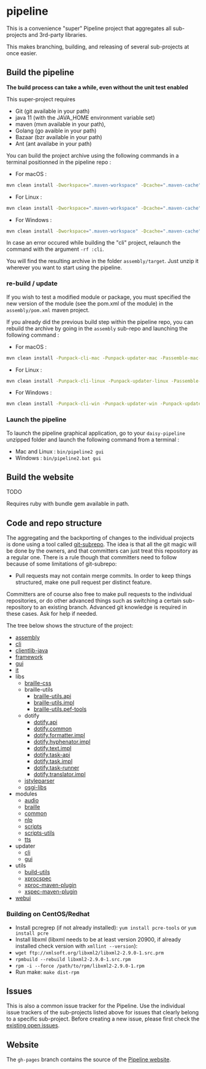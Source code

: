 # pipeline

This is a convenience "super" Pipeline project that aggregates all sub-projects and 3rd-party libraries.

This makes branching, building, and releasing of several sub-projects at once easier.

## Build the pipeline

**The build process can take a while, even without the unit test enabled**

This super-project requires
- Git (git available in your path) 
- java 11 (with the JAVA_HOME environment variable set)
- maven (mvn available in your path),
- Golang (go avaible in your path)
- Bazaar (bzr available in your path)
- Ant (ant availabe in your path)


You can build the project archive using the following commands in a terminal positionned in the pipeline repo : 
- For macOS : 
```bash
mvn clean install -Dworkspace=".maven-workspace" -Dcache=".maven-cache" -Dorg.ops4j.pax.url.mvn.localRepository=".maven-workspace" -Dorg.daisy.org.ops4j.pax.url.mvn.settings="settings.xml" -DskipTests -Punpack-cli-mac -Punpack-updater-mac -Passemble-mac-zip
```
- For Linux : 
```bash
mvn clean install -Dworkspace=".maven-workspace" -Dcache=".maven-cache" -Dorg.ops4j.pax.url.mvn.localRepository=".maven-workspace" -Dorg.daisy.org.ops4j.pax.url.mvn.settings="settings.xml" -DskipTests -Punpack-cli-linux -Punpack-updater-linux -Passemble-linux-zip
```
- For Windows :
```bash
mvn clean install -Dworkspace=".maven-workspace" -Dcache=".maven-cache" -Dorg.ops4j.pax.url.mvn.localRepository=".maven-workspace" -Dorg.daisy.org.ops4j.pax.url.mvn.settings="settings.xml" -DskipTests -Punpack-cli-win -Punpack-updater-win -Punpack-updater-gui-win -Passemble-win-zip
```

In case an error occured while building the "cli" project, relaunch the command with the argument `-rf :cli`.

You will find the resulting archive in the folder `assembly/target`. Just unzip it wherever you want to start using the pipeline.

### re-build / update

If you wish to test a modified module or package, you must specified the new version of the module (see the pom.xml of the module) in the `assembly/pom.xml` maven project.

If you already did the previous build step within the pipeline repo, you can rebuild the archive by going in the `assembly` sub-repo and launching the following command : 
- For macOS : 
```bash
mvn clean install -Punpack-cli-mac -Punpack-updater-mac -Passemble-mac-zip
```
- For Linux : 
```bash
mvn clean install -Punpack-cli-linux -Punpack-updater-linux -Passemble-linux-zip
```
- For Windows :
```bash
mvn clean install -Punpack-cli-win -Punpack-updater-win -Punpack-updater-gui-win -Passemble-win-zip
```

### Launch the pipeline

To launch the pipeline graphical application, go to your `daisy-pipeline` unzipped folder and launch the following command from a terminal : 
- Mac and Linux : `bin/pipeline2 gui`
- Windows : `bin/pipeline2.bat gui`

## Build the website

TODO

Requires ruby with bundle gem available in path.

## Code and repo structure

The aggregating and the backporting of changes to the individual projects is done using a tool called [git-subrepo][]. The idea is that all the git magic will be done by the owners, and that committers can just treat this repository as a regular one. There is a rule though that committers need to follow because of some limitations of git-subrepo:

- Pull requests may not contain merge commits. In order to keep things structured, make one pull request per distinct feature.

Committers are of course also free to make pull requests to the individual repositories, or do other advanced things such as switching a certain sub-repository to an existing branch. Advanced git knowledge is required in these cases. Ask for help if needed.

The tree below shows the structure of the project:

- [assembly](https://github.com/daisy/pipeline-assembly)
- [cli](https://github.com/daisy/pipeline-cli-go)
- [clientlib-java](https://github.com/daisy/pipeline-clientlib-java)
- [framework](https://github.com/daisy/pipeline-framework)
- [gui](https://github.com/daisy/pipeline-gui)
- [it](https://github.com/daisy/pipeline-it)
- libs
  - [braille-css](https://github.com/daisy/braille-css)
  - braille-utils
    - [braille-utils.api](https://github.com/brailleapps/braille-utils.api)
    - [braille-utils.impl](https://github.com/brailleapps/braille-utils.impl)
    - [braille-utils.pef-tools](https://github.com/brailleapps/braille-utils.pef-tools)
  - dotify
    - [dotify.api](https://github.com/brailleapps/dotify.api)
    - [dotify.common](https://github.com/brailleapps/dotify.common)
    - [dotify.formatter.impl](https://github.com/brailleapps/dotify.formatter.impl)
    - [dotify.hyphenator.impl](https://github.com/brailleapps/dotify.hyphenator.impl)
    - [dotify.text.impl](https://github.com/brailleapps/dotify.text.impl)
    - [dotify.task-api](https://github.com/brailleapps/dotify.task-api)
    - [dotify.task.impl](https://github.com/brailleapps/dotify.task.impl)
    - [dotify.task-runner](https://github.com/brailleapps/dotify.task-runner)
    - [dotify.translator.impl](https://github.com/brailleapps/dotify.translator.impl)
  - [jstyleparser](https://github.com/daisy/jStyleParser)
  - [osgi-libs](https://github.com/daisy/osgi-libs)
- modules
  - [audio](https://github.com/daisy/pipeline-mod-audio)
  - [braille](https://github.com/daisy/pipeline-mod-braille)
  - [common](https://github.com/daisy/pipeline-modules-common)
  - [nlp](https://github.com/daisy/pipeline-mod-nlp)
  - [scripts](https://github.com/daisy/pipeline-scripts)
  - [scripts-utils](https://github.com/daisy/pipeline-scripts-utils)
  - [tts](https://github.com/daisy/pipeline-mod-tts)
- updater
  - [cli](https://github.com/daisy/pipeline-updater)
  - [gui](https://github.com/daisy/pipeline-updater-gui)
- utils
  - [build-utils](https://github.com/daisy/pipeline-build-utils)
  - [xprocspec](https://github.com/daisy/xprocspec)
  - [xproc-maven-plugin](https://github.com/daisy/xproc-maven-plugin)
  - [xspec-maven-plugin](https://github.com/daisy/xspec-maven-plugin)
- [webui](https://github.com/daisy/pipeline-webui)

### Building on CentOS/Redhat
- Install pcregrep (if not already installed): `yum install pcre-tools` or `yum install pcre`
- Install libxml (libxml needs to be at least version 20900, if already installed check version with `xmllint --version`):
- `wget ftp://xmlsoft.org/libxml2/libxml2-2.9.0-1.src.prm`
- `rpmbuild --rebuild libxml2-2.9.0-1.src.rpm`
- `rpm -i --force /path/to/rpm/libxml2-2.9.0-1.rpm`
- Run make: `make dist-rpm`

## Issues

This is also a common issue tracker for the Pipeline. Use the individual issue trackers of the sub-projects listed above for issues that clearly belong to a specific sub-project. Before creating a new issue, please first check the [existing open issues](https://github.com/search?l=&q=is%3Aopen++repo%3Adaisy%2Fpipeline++repo%3Adaisy%2Fpipeline-assembly++repo%3Adaisy%2Fpipeline-build-utils++repo%3Adaisy%2Fpipeline-cli-go++repo%3Adaisy%2Fpipeline-clientlib-go++repo%3Adaisy%2Fpipeline-clientlib-java++repo%3Adaisy%2Fpipeline-framework++repo%3Adaisy%2Fpipeline-gui++repo%3Adaisy%2Fpipeline-it++repo%3Adaisy%2Fpipeline-mod-audio++repo%3Adaisy%2Fpipeline-mod-braille++repo%3Adaisy%2Fpipeline-mod-nlp++repo%3Adaisy%2Fpipeline-mod-tts++repo%3Adaisy%2Fpipeline-modules-common++repo%3Adaisy%2Fpipeline-samples++repo%3Adaisy%2Fpipeline-scripts++repo%3Adaisy%2Fpipeline-scripts-utils++repo%3Adaisy%2Fpipeline-updater++repo%3Adaisy%2Fpipeline-updater-gui++repo%3Adaisy%2Fpipeline-webui++repo%3Adaisy%2Fbraille-css++repo%3Adaisy%2FjStyleParser++repo%3Adaisy%2Fosgi-libs++repo%3Adaisy%2Fxmlcalabash1++repo%3Adaisy%2Fxprocspec++repo%3Adaisy%2Fxproc-maven-plugin++repo%3Adaisy%2Fxspec-maven-plugin++repo%3Asnaekobbi%2Fpipeline-mod-braille&ref=advsearch&type=Issues&utf8=%E2%9C%93).

## Website

The `gh-pages` branch contains the source of the [Pipeline website](http://daisy.github.io/pipeline).

[git-subrepo]: https://github.com/ingydotnet/git-subrepo
